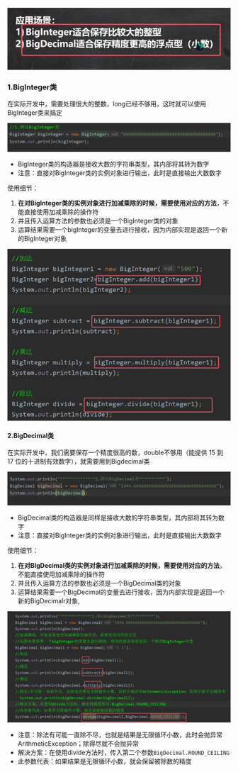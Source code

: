 ![](assets/07BigInteger类和BigDecimal类/file-20250217102450722.png)

### 1.BigInteger类
在实际开发中，需要处理很大的整数，long已经不够用，这时就可以使用BigInteger类来搞定

![](assets/07BigInteger类和BigDecimal类/file-20250217103027043.png)
* BigInteger类的构造器是接收大数的字符串类型，其内部将其转为数字
* 注意：直接对BigInteger类的实例对象进行输出，此时是直接输出大数数字

使用细节：  
1. **在对BigInteger类的实例对象进行加减乘除的时候，需要使用对应的方法**，不能直接使用加减乘除的操作符
2. 并且传入运算方法的参数也必须是一个BigInteger类的对象
3. 运算结果需要一个bigInteger的变量去进行接收，因为内部实现是返回一个新的BigInteger对象

![](assets/07BigInteger类和BigDecimal类/file-20250217104612161.png)

#### 2.BigDecimal类
在实际开发中，我们需要保存一个精度很高的数，double不够用（能提供 15 到 17 位的十进制有效数字），就需要用到Bigdecimal类

![](assets/07BigInteger类和BigDecimal类/file-20250217105345746.png)
*  BigDecimal类的构造器是同样是接收大数的字符串类型，其内部将其转为数字
* 注意：直接对BigInteger类的实例对象进行输出，此时是直接输出大数数字

使用细节：  
1. **在对BIgDecimal类的实例对象进行加减乘除的时候，需要使用对应的方法**，不能直接使用加减乘除的操作符
2. 并且传入运算方法的参数也必须是一个BigDecimal类的对象
3. 运算结果需要一个BigDecimal的变量去进行接收，因为内部实现是返回一个新的BigDecimalr对象,

![](assets/07BigInteger类和BigDecimal类/file-20250217110534561.png)
* 注意：除法有可能一直除不尽，也就是结果是无限循环小数，此时会抛异常ArithmeticException；除得尽就不会抛异常
* 解决方案：在使用divide方法时，传入第二个参数`BigDecimal.ROUND_CEILING`
* 此参数代表：如果结果是无限循环小数，就会保留被除数的精度





